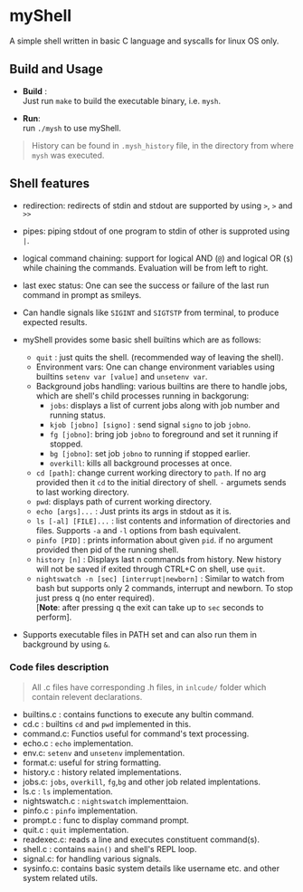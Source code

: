 # myShell

A simple shell written in basic C language and syscalls for linux OS only.

## Build and Usage

+ **Build** :  
  Just run `make` to build the executable binary, i.e. `mysh`.

+ **Run**:  
  run `./mysh` to use myShell.

> History can be found in `.mysh_history` file, in the directory from where `mysh` was executed.

## Shell features

+ redirection: redirects of stdin and stdout are supported by using `>`, `>` and `>>`
+ pipes: piping stdout of one program to stdin of other is supproted using `|`.
+ logical command chaining: support for logical AND (`@`) and logical OR (`$`) while chaining the commands. Evaluation will be from left to right.
+ last exec status: One can see the success or failure of the last run command in prompt as smileys.
+ Can handle signals like `SIGINT​` and `SIGTSTP` from terminal, to produce expected results.
+ myShell provides some basic shell builtins which are as follows:  
  
  + `quit` : just quits the shell. (recommended way of leaving the shell).
  + Environment vars: One can change environment variables using builtins `setenv var [value]` and `unsetenv var`.
  + Background jobs handling: various builtins are there to handle jobs, which are shell's child processes running in backgorung:
    + `jobs`: displays a list of current jobs along with job number and running status.
    + `kjob [jobno] [signo]` : send signal `signo` to job `jobno`.
    + `fg [jobno]`: bring job `jobno` to foreground and set it running if stopped.
    + `bg [jobno]`: set job `jobno` to running if stopped earlier.
    + `overkill`: kills all background processes at once.
  + `cd [path]`: change current working directory to `path`. If no arg provided then it `cd` to the initial directory of shell. `-` argumets sends to last working directory.
  + `pwd`: displays path of current working directory.
  + `echo [args]...` : Just prints its args in stdout as it is.
  + `ls [-al] [FILE]...` : list contents and information of directories and files. Supports `-a` and `-l` options from bash equivalent.
  + `pinfo [PID]` : prints information about given `pid`. if no argument provided then pid of the running shell.
  + `history [n]` : Displays last n commands from history. New history will not be saved if exited through CTRL+C on shell, use `quit`.
  + `nightswatch -n [sec] [interrupt|newborn]` : Similar to watch from bash but supports only 2 commands, interrupt and newborn. To stop just press q (no enter required).  
  [**Note**: after pressing q the exit can take up to `sec` seconds to perform].
+ Supports executable files in PATH set and can also run them in background by using `&`.

### Code files description

  > All .c files have corresponding .h files, in `inlcude/` folder which contain relevent declarations.  

+ builtins.c : contains functions to execute any bultin command.
+ cd.c : builtins `cd` and `pwd` implemented in this.
+ command.c: Functios useful for command's text processing.
+ echo.c : `echo` implementation.
+ env.c: `setenv` and `unsetenv` implementation.
+ format.c: useful for string formatting.
+ history.c : history related implementations.
+ jobs.c: `jobs`, `overkill`, `fg`,`bg` and other job related implentations.
+ ls.c : `ls` implementation.
+ nightswatch.c : `nightswatch` implementtaion.
+ pinfo.c : `pinfo` implementation.
+ prompt.c : func to display command prompt.
+ quit.c : `quit` implementation.
+ readexec.c: reads a line and executes constituent command(s).
+ shell.c : contains `main()` and shell's REPL loop.
+ signal.c: for handling various signals.
+ sysinfo.c: contains basic system details like username etc. and other system related utils.
